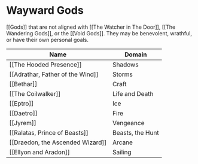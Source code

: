 # Wayward Gods
[[Gods]] that are not aligned with [[The Watcher in The Door]], [[The Wandering Gods]], or the [[Void Gods]].  They may be benevolent, wrathful, or have their own personal goals.

Name | Domain
------------ | ------------
[[The Hooded Presence]] | Shadows
[[Adrathar, Father of the Wind]] | Storms
[[Bethar]] | Craft
[[The Coilwalker]] | Life and Death
[[Eptro]] | Ice
[[Daetro]] | Fire
[[Jyrem]] | Vengeance
[[Ralatas, Prince of Beasts]] | Beasts, the Hunt
[[Draedon, the Ascended Wizard]] | Arcane
[[Ellyon and Aradon]] | Sailing

